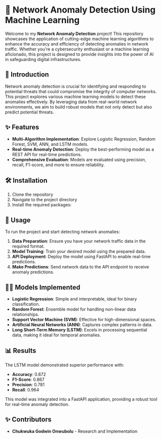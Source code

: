 # 🚀 Network Anomaly Detection Using Machine Learning

Welcome to my **Network Anomaly Detection** project! This repository showcases the application of cutting-edge machine learning algorithms to enhance the accuracy and efficiency of detecting anomalies in network traffic. Whether you're a cybersecurity enthusiast or a machine learning aficionado, this project is designed to provide insights into the power of AI in safeguarding digital infrastructures.


## 🧠 Introduction

Network anomaly detection is crucial for identifying and responding to potential threats that could compromise the integrity of computer networks. This project explores various machine learning models to detect these anomalies effectively. By leveraging data from real-world network environments, we aim to build robust models that not only detect but also predict potential threats.

## ✨ Features
- **Multi-Algorithm Implementation**: Explore Logistic Regression, Random Forest, SVM, ANN, and LSTM models.
- **Real-time Anomaly Detection**: Deploy the best-performing model as a REST API for real-time predictions.
- **Comprehensive Evaluation**: Models are evaluated using precision, recall, F1-score, and more to ensure reliability.

## 🛠️ Installation

1. Clone the repository
2. Navigate to the project directory
3. Install the required packages:

## 🚀 Usage

To run the project and start detecting network anomalies:

1. **Data Preparation**: Ensure you have your network traffic data in the required format.
2. **Model Training**: Train your desired model using the prepared data.
3. **API Deployment**: Deploy the model using FastAPI to enable real-time predictions.
4. **Make Predictions**: Send network data to the API endpoint to receive anomaly predictions.

## 🧑‍💻 Models Implemented

- **Logistic Regression**: Simple and interpretable, ideal for binary classification.
- **Random Forest**: Ensemble model for handling non-linear data relationships.
- **Support Vector Machine (SVM)**: Effective for high-dimensional spaces.
- **Artificial Neural Networks (ANN)**: Captures complex patterns in data.
- **Long Short-Term Memory (LSTM)**: Excels in processing sequential data, making it ideal for temporal anomalies.

## 📊 Results

The LSTM model demonstrated superior performance with:
- **Accuracy**: 0.872
- **F1-Score**: 0.867
- **Precision**: 0.781
- **Recall**: 0.964

This model was integrated into a FastAPI application, providing a robust tool for real-time anomaly detection.

## ✨ Contributors

- **Chukwuka Godwin Onwubolu** - Research and Implementation
